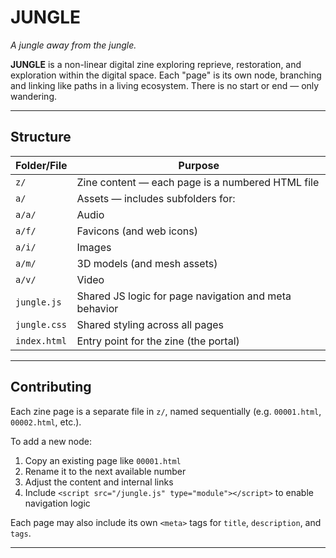 # JUNGLE

*A jungle away from the jungle.*

**JUNGLE** is a non-linear digital zine exploring reprieve, restoration, and exploration within the digital space. Each
"page" is its own node, branching and linking like paths in a living ecosystem. There is no start or end — only
wandering.

---

## Structure

| Folder/File   | Purpose                                                  |
|---------------|----------------------------------------------------------|
| `z/`          | Zine content — each page is a numbered HTML file         |
| `a/`          | Assets — includes subfolders for:                        |
| `a/a/`        | Audio                                                    |
| `a/f/`        | Favicons (and web icons)                                 |
| `a/i/`        | Images                                                   |
| `a/m/`        | 3D models (and mesh assets)                              |
| `a/v/`        | Video                                                    |
| `jungle.js`   | Shared JS logic for page navigation and meta behavior    |
| `jungle.css`  | Shared styling across all pages                          |
| `index.html`  | Entry point for the zine (the portal)                    |

---

## Contributing

Each zine page is a separate file in `z/`, named sequentially (e.g. `00001.html`, `00002.html`, etc.).

To add a new node:

1. Copy an existing page like `00001.html`
2. Rename it to the next available number
3. Adjust the content and internal links
4. Include `<script src="/jungle.js" type="module"></script>` to enable navigation logic

Each page may also include its own `<meta>` tags for `title`, `description`, and `tags`.

---